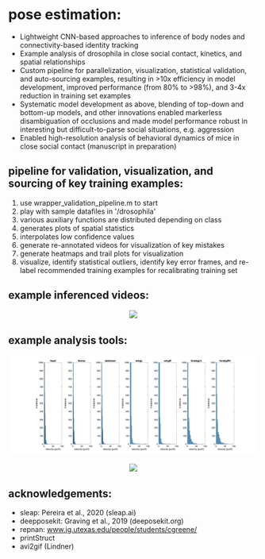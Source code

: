 # pose estimation:
- Lightweight CNN-based approaches to inference of body nodes and connectivity-based identity tracking
- Example analysis of drosophila in close social contact, kinetics, and spatial relationships
- Custom pipeline for parallelization, visualization, statistical validation, and auto-sourcing examples, resulting in >10x efficiency in model development, improved performance (from 80% to >98%), and 3-4x reduction in training set examples
- Systematic model development as above, blending of top-down and bottom-up models, and other innovations enabled markerless disambiguation of occlusions and made model performance robust in interesting but difficult-to-parse social situations, e.g. aggression
- Enabled high-resolution analysis of behavioral dynamics of mice in close social contact (manuscript in preparation)

## pipeline for validation, visualization, and sourcing of key training examples:
1. use wrapper_validation_pipeline.m to start
2. play with sample datafiles in '/drosophila'
3. various auxiliary functions are distributed depending on class
4. generates plots of spatial statistics
5. interpolates low confidence values
6. generate re-annotated videos for visualization of key mistakes
7. generate heatmaps and trail plots for visualization
8. visualize, identify statistical outliers, identify key error frames, and re-label recommended training examples for recalibrating training set

## example inferenced videos:
<p align="center">
<img src="example_movies_processed/PairS1_20190128_113421.120s_ann_samplecrop2.gif">
</p>

## example analysis tools:
<p align="center">
<img src="example_figures/fig5.png">
</p>

<p align="center">
<img src="example_figures/hm_1-1.gif">
</p>

## acknowledgements:
- sleap: Pereira et al., 2020 (sleap.ai)
- deepposekit: Graving et al., 2019 (deeposekit.org)
- repnan: www.ig.utexas.edu/people/students/cgreene/
- printStruct
- avi2gif (Lindner)
